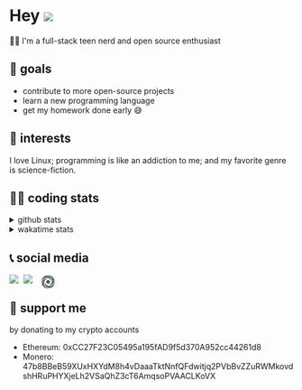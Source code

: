 # Hey <img width="35" src="https://raw.githubusercontent.com/aemmadi/aemmadi/master/wave.gif" />
👨‍💻 I'm a full-stack teen nerd and open source enthusiast

## 🥅 goals

* contribute to more open-source projects
* learn a new programming language
* get my homework done early 😅

## 🧐 interests

I love Linux; programming is like an addiction to me; and my favorite genre is science-fiction.

## 👨‍💻 coding stats

<details>
  <summary>github stats</summary>

  <img width="768" src="https://github-profile-trophy.vercel.app/?username=poseidoncoder&no-border=true&theme=nord&no-frame=true" />
  <div style="display: inline-block">
    <img src="https://github-readme-stats.vercel.app/api/top-langs/?username=poseidoncoder&theme=nord&layout=compact&hide_border=true" />
    <img height="165" src="https://github-readme-stats.vercel.app/api?username=poseidoncoder&show_icons=true&theme=nord&hide_border=true" />
  </div>
</details>

<details>
  <summary>wakatime stats</summary>

<!--START_SECTION:waka-->
![Profile Views](http://img.shields.io/badge/Profile%20Views-1-blue)

**🐱 My Github Data** 

> 🏆 393 Contributions in the Year 2021
 > 
> 📦 21.8 kB Used in Github's Storage 
 > 
> 🚫 Not Opted to Hire
 > 
> 📜 25 Public Repositories 
 > 
> 🔑 2 Private Repositories  
 > 
**I'm an Early 🐤** 

```text
🌞 Morning    89 commits     ██████░░░░░░░░░░░░░░░░░░░   24.52% 
🌆 Daytime    187 commits    █████████████░░░░░░░░░░░░   51.52% 
🌃 Evening    87 commits     ██████░░░░░░░░░░░░░░░░░░░   23.97% 
🌙 Night      0 commits      ░░░░░░░░░░░░░░░░░░░░░░░░░   0.0%

```
📅 **I'm Most Productive on Saturday** 

```text
Monday       62 commits     ████░░░░░░░░░░░░░░░░░░░░░   17.08% 
Tuesday      47 commits     ███░░░░░░░░░░░░░░░░░░░░░░   12.95% 
Wednesday    68 commits     ████░░░░░░░░░░░░░░░░░░░░░   18.73% 
Thursday     43 commits     ███░░░░░░░░░░░░░░░░░░░░░░   11.85% 
Friday       35 commits     ██░░░░░░░░░░░░░░░░░░░░░░░   9.64% 
Saturday     78 commits     █████░░░░░░░░░░░░░░░░░░░░   21.49% 
Sunday       30 commits     ██░░░░░░░░░░░░░░░░░░░░░░░   8.26%

```


📊 **This Week I Spent My Time On** 

```text
⌚︎ Time Zone: America/Los_Angeles

💬 Programming Languages: 
JavaScript               2 hrs 20 mins       ███████████░░░░░░░░░░░░░░   44.05% 
C                        1 hr 59 mins        █████████░░░░░░░░░░░░░░░░   37.57% 
Other                    29 mins             ██░░░░░░░░░░░░░░░░░░░░░░░   9.28% 
JSON                     13 mins             █░░░░░░░░░░░░░░░░░░░░░░░░   4.37% 
Markdown                 13 mins             █░░░░░░░░░░░░░░░░░░░░░░░░   4.17%

🔥 Editors: 
VS Code                  5 hrs 16 mins       ████████████████████████░   99.3% 
Vim                      2 mins              ░░░░░░░░░░░░░░░░░░░░░░░░░   0.7%

🐱‍💻 Projects: 
intui                    3 hrs 3 mins        ██████████████░░░░░░░░░░░   57.5% 
LearnC                   1 hr 57 mins        █████████░░░░░░░░░░░░░░░░   36.87% 
Unknown Project          16 mins             █░░░░░░░░░░░░░░░░░░░░░░░░   5.07% 
cwhq                     1 min               ░░░░░░░░░░░░░░░░░░░░░░░░░   0.56%

💻 Operating System: 
Linux                    5 hrs 18 mins       █████████████████████████   100.0%

```

**I Mostly Code in JavaScript** 

```text
JavaScript               5 repos             ███████░░░░░░░░░░░░░░░░░░   27.78% 
HTML                     4 repos             █████░░░░░░░░░░░░░░░░░░░░   22.22% 
Go                       3 repos             ████░░░░░░░░░░░░░░░░░░░░░   16.67% 
Python                   2 repos             ██░░░░░░░░░░░░░░░░░░░░░░░   11.11% 
TypeScript               2 repos             ██░░░░░░░░░░░░░░░░░░░░░░░   11.11%

```


**Timeline**

![Chart not found](https://raw.githubusercontent.com/PoseidonCoder/PoseidonCoder/main/charts/bar_graph.png) 


 Last Updated on 23/06/2021
<!--END_SECTION:waka-->
</details>

## 📞 social media

[<img width=25 align="left" src="https://cdn4.iconfinder.com/data/icons/logos-and-brands/512/91_Discord_logo_logos-512.png"/>](https://discord.bio/p/devposeidon)

[<img width=31 align="left" src="https://i.pinimg.com/originals/19/7b/36/197b365922d1ea3aa1a932ff9bbda4a6.png"/>](https://www.youtube.com/channel/UCb0JVK0TmpYueYTx5Te0fUw)

[<img width=25 align="left" src="assets/images/replit.png"/>](https://repl.it/@PowerCoder) 

<br />

## 🤝 support me
by donating to my crypto accounts
* Ethereum: 0xCC27F23C05495a195fAD9f5d370A952cc44261d8
* Monero:   47b8BBeB59XUxHXYdM8h4vDaaaTktNnfQFdwitjq2PVbBvZZuRWMkovdshHRuPHYXjeLh2VSaQhZ3cT6AmqsoPVAACLKoVX
